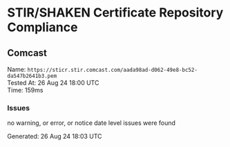 # STIR/SHAKEN Certificate Repository Compliance

## Comcast

Name: `https://sticr.stir.comcast.com/aada98ad-d062-49e8-bc52-da547b2641b3.pem`\
Tested At: 26 Aug 24 18:00 UTC\
Time: 159ms

### Issues

no warning, or error, or notice date level issues were found

Generated: 26 Aug 24 18:03 UTC
